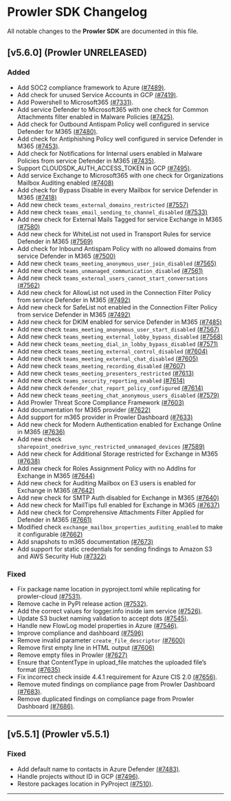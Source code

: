 # Prowler SDK Changelog

All notable changes to the **Prowler SDK** are documented in this file.

## [v5.6.0] (Prowler UNRELEASED)

### Added

- Add SOC2 compliance framework to Azure [(#7489)](https://github.com/prowler-cloud/prowler/pull/7489).
- Add check for unused Service Accounts in GCP [(#7419)](https://github.com/prowler-cloud/prowler/pull/7419).
- Add Powershell to Microsoft365 [(#7331)](https://github.com/prowler-cloud/prowler/pull/7331).
- Add service Defender to Microsoft365 with one check for Common Attachments filter enabled in Malware Policies [(#7425)](https://github.com/prowler-cloud/prowler/pull/7425).
- Add check for Outbound Antispam Policy well configured in service Defender for M365 [(#7480)](https://github.com/prowler-cloud/prowler/pull/7480).
- Add check for Antiphishing Policy well configured in service Defender in M365 [(#7453)](https://github.com/prowler-cloud/prowler/pull/7453).
- Add check for Notifications for Internal users enabled in Malware Policies from service Defender in M365 [(#7435)](https://github.com/prowler-cloud/prowler/pull/7435).
- Support CLOUDSDK_AUTH_ACCESS_TOKEN in GCP [(#7495)](https://github.com/prowler-cloud/prowler/pull/7495).
- Add service Exchange to Microsoft365 with one check for Organizations Mailbox Auditing enabled [(#7408)](https://github.com/prowler-cloud/prowler/pull/7408)
- Add check for Bypass Disable in every Mailbox for service Defender in M365 [(#7418)](https://github.com/prowler-cloud/prowler/pull/7418)
- Add new check `teams_external_domains_restricted` [(#7557)](https://github.com/prowler-cloud/prowler/pull/7557)
- Add new check `teams_email_sending_to_channel_disabled` [(#7533)](https://github.com/prowler-cloud/prowler/pull/7533)
- Add new check for External Mails Tagged for service Exchange in M365 [(#7580)](https://github.com/prowler-cloud/prowler/pull/7580)
- Add new check for WhiteList not used in Transport Rules for service Defender in M365 [(#7569)](https://github.com/prowler-cloud/prowler/pull/7569)
- Add check for Inbound Antispam Policy with no allowed domains from service Defender in M365 [(#7500)](https://github.com/prowler-cloud/prowler/pull/7500)
- Add new check `teams_meeting_anonymous_user_join_disabled` [(#7565)](https://github.com/prowler-cloud/prowler/pull/7565)
- Add new check `teams_unmanaged_communication_disabled` [(#7561)](https://github.com/prowler-cloud/prowler/pull/7561)
- Add new check `teams_external_users_cannot_start_conversations` [(#7562)](https://github.com/prowler-cloud/prowler/pull/7562)
- Add new check for AllowList not used in the Connection Filter Policy from service Defender in M365 [(#7492)](https://github.com/prowler-cloud/prowler/pull/7492)
- Add new check for SafeList not enabled in the Connection Filter Policy from service Defender in M365 [(#7492)](https://github.com/prowler-cloud/prowler/pull/7492)
- Add new check for DKIM enabled for service Defender in M365 [(#7485)](https://github.com/prowler-cloud/prowler/pull/7485)
- Add new check `teams_meeting_anonymous_user_start_disabled` [(#7567)](https://github.com/prowler-cloud/prowler/pull/7567)
- Add new check `teams_meeting_external_lobby_bypass_disabled` [(#7568)](https://github.com/prowler-cloud/prowler/pull/7568)
- Add new check `teams_meeting_dial_in_lobby_bypass_disabled` [(#7571)](https://github.com/prowler-cloud/prowler/pull/7571)
- Add new check `teams_meeting_external_control_disabled` [(#7604)](https://github.com/prowler-cloud/prowler/pull/7604)
- Add new check `teams_meeting_external_chat_disabled` [(#7605)](https://github.com/prowler-cloud/prowler/pull/7605)
- Add new check `teams_meeting_recording_disabled` [(#7607)](https://github.com/prowler-cloud/prowler/pull/7607)
- Add new check `teams_meeting_presenters_restricted` [(#7613)](https://github.com/prowler-cloud/prowler/pull/7613)
- Add new check `teams_security_reporting_enabled` [(#7614)](https://github.com/prowler-cloud/prowler/pull/7614)
- Add new check `defender_chat_report_policy_configured` [(#7614)](https://github.com/prowler-cloud/prowler/pull/7614)
- Add new check `teams_meeting_chat_anonymous_users_disabled` [(#7579)](https://github.com/prowler-cloud/prowler/pull/7579)
- Add Prowler Threat Score Compliance Framework [(#7603)](https://github.com/prowler-cloud/prowler/pull/7603)
- Add documentation for M365 provider [(#7622)](https://github.com/prowler-cloud/prowler/pull/7622)
- Add support for m365 provider in Prowler Dashboard [(#7633)](https://github.com/prowler-cloud/prowler/pull/7633)
- Add new check for Modern Authentication enabled for Exchange Online in M365 [(#7636)](https://github.com/prowler-cloud/prowler/pull/7636)
- Add new check `sharepoint_onedrive_sync_restricted_unmanaged_devices` [(#7589)](https://github.com/prowler-cloud/prowler/pull/7589)
- Add new check for Additional Storage restricted for Exchange in M365 [(#7638)](https://github.com/prowler-cloud/prowler/pull/7638)
- Add new check for Roles Assignment Policy with no AddIns for Exchange in M365 [(#7644)](https://github.com/prowler-cloud/prowler/pull/7644)
- Add new check for Auditing Mailbox on E3 users is enabled for Exchange in M365 [(#7642)](https://github.com/prowler-cloud/prowler/pull/7642)
- Add new check for SMTP Auth disabled for Exchange in M365 [(#7640)](https://github.com/prowler-cloud/prowler/pull/7640)
- Add new check for MailTips full enabled for Exchange in M365 [(#7637)](https://github.com/prowler-cloud/prowler/pull/7637)
- Add new check for Comprehensive Attachments Filter Applied for Defender in M365 [(#7661)](https://github.com/prowler-cloud/prowler/pull/7661)
- Modified check `exchange_mailbox_properties_auditing_enabled` to make it configurable [(#7662)](https://github.com/prowler-cloud/prowler/pull/7662)
- Add snapshots to m365 documentation [(#7673)](https://github.com/prowler-cloud/prowler/pull/7673)
- Add support for static credentials for sending findings to Amazon S3 and AWS Security Hub [(#7322)](https://github.com/prowler-cloud/prowler/pull/7322)

### Fixed

- Fix package name location in pyproject.toml while replicating for prowler-cloud [(#7531)](https://github.com/prowler-cloud/prowler/pull/7531).
- Remove cache in PyPI release action [(#7532)](https://github.com/prowler-cloud/prowler/pull/7532).
- Add the correct values for logger.info inside iam service [(#7526)](https://github.com/prowler-cloud/prowler/pull/7526).
- Update S3 bucket naming validation to accept dots [(#7545)](https://github.com/prowler-cloud/prowler/pull/7545).
- Handle new FlowLog model properties in Azure [(#7546)](https://github.com/prowler-cloud/prowler/pull/7546).
- Improve compliance and dashboard [(#7596)](https://github.com/prowler-cloud/prowler/pull/7596)
- Remove invalid parameter `create_file_descriptor` [(#7600)](https://github.com/prowler-cloud/prowler/pull/7600)
- Remove first empty line in HTML output [(#7606)](https://github.com/prowler-cloud/prowler/pull/7606)
- Remove empty files in Prowler [(#7627)](https://github.com/prowler-cloud/prowler/pull/7627)
- Ensure that ContentType in upload_file matches the uploaded file’s format [(#7635)](https://github.com/prowler-cloud/prowler/pull/7635)
- Fix incorrect check inside 4.4.1 requirement for Azure CIS 2.0 [(#7656)](https://github.com/prowler-cloud/prowler/pull/7656).
- Remove muted findings on compliance page from Prowler Dashboard [(#7683)](https://github.com/prowler-cloud/prowler/pull/7683).
- Remove duplicated findings on compliance page from Prowler Dashboard [(#7686)](https://github.com/prowler-cloud/prowler/pull/7686).

---

## [v5.5.1] (Prowler v5.5.1)

### Fixed

- Add default name to contacts in Azure Defender [(#7483)](https://github.com/prowler-cloud/prowler/pull/7483).
- Handle projects without ID in GCP [(#7496)](https://github.com/prowler-cloud/prowler/pull/7496).
- Restore packages location in PyProject [(#7510)](https://github.com/prowler-cloud/prowler/pull/7510).

---
